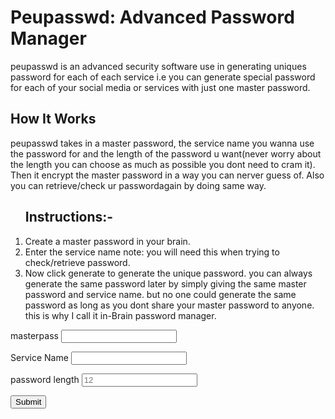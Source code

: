 
<h1 class="peupasswd">Peupasswd: Advanced Password Manager</h1>
<p><span class="peupasswd">peupasswd</span> is an advanced security software use in generating uniques password for each of each service i.e you can generate special password for each of your social media or services with just one master password.</p>

<h2>How It Works</h1>
<p><span class="peupasswd">peupasswd</span> takes in a master password, the service name you wanna use the password for and the length of the password u want(never worry about the length you can choose as much as possible you dont need to cram it). Then it encrypt the master password in a way you can nerver guess of. Also you can retrieve/check ur passwordagain by doing same way.</p>

<ol>
<h2>Instructions:-</h2>
<li>Create a master password in your brain.</li>
<li>Enter the service name <span class="note">note: you will need this when trying to check/retrieve password</span>.</li>
<li>Now click generate to generate the unique password. you can always generate the same password later by simply giving the same master password and service name. but no one could generate the same password as long as you dont share your master password to anyone. this is why I call it in-Brain password manager.</li>
</ol>

<form onsubmit="return false;" method="post" name="myForm">

<label>masterpass</label>
<input type="password" name="masterpass" id="mpass" oninput="encryp()"/> <br>

<label for="">Service Name</label>
<input type="text" name="sevice" id="service" oninput="encryp()"/> <br>

<label for="">password length</label>
<input type="text" id="length" placeholder=12 list="lengthlist" oninput="encryp()"/>

<datalist id="lengthlist">
<option value="12">
<option value="16">
<option value="20">
<option value="24">
<option value="30">
</datalist>

<input type="submit" name="submit" onclick="init()" />
</form>